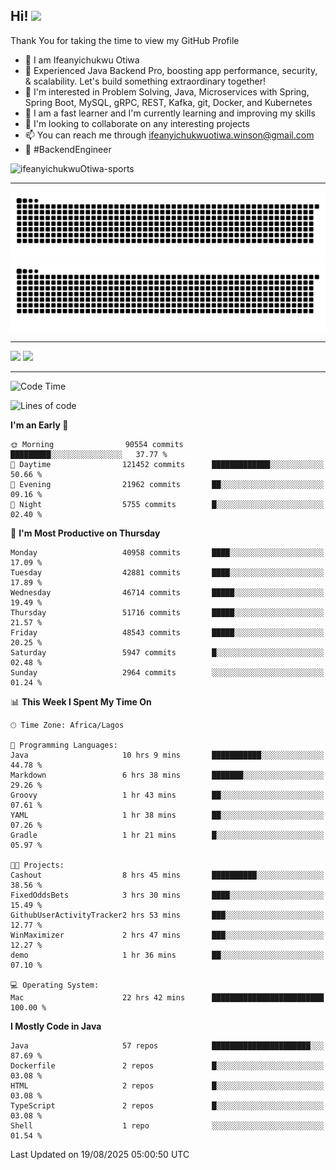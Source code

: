 <!-- BLOG-POST-LIST:START --><!-- BLOG-POST-LIST:END -->

## Hi! <img src="https://media.giphy.com/media/hvRJCLFzcasrR4ia7z/giphy.gif" width="4%"> 

Thank You for taking the time to view my GitHub Profile

- 👋 I am Ifeanyichukwu Otiwa
- 🚀 Experienced Java Backend Pro, boosting app performance, security, & scalability. Let's build something extraordinary together!
- 👀 I'm interested in Problem Solving, Java, Microservices with Spring, Spring Boot, MySQL, gRPC, REST, Kafka, git, Docker, and Kubernetes
- 🌱 I am a fast learner and I'm currently learning and improving my skills
- 💞️ I'm looking to collaborate on any interesting projects
- 📫 You can reach me through ifeanyichukwuotiwa.winson@gmail.com
- 🚀 #BackendEngineer

<p align="left" marginTop="10px"> <img src="https://komarev.com/ghpvc/?username=ifeanyichukwuOtiwa-sports&label=Profile%20views&color=0e75b6&style=for-the-badge" alt="ifeanyichukwuOtiwa-sports" /> </p>

***

<!--🐍📈SNAKEGRAPH / 🌐WEBSITE: https://github.com/Platane/snk -->
![github contribution grid snake animation](https://raw.githubusercontent.com/ifeanyichukwuOtiwa-sports/ifeanyichukwuOtiwa-sports/output/github-contribution-grid-snake-dark.svg#gh-dark-mode-only)![github contribution grid snake animation](https://raw.githubusercontent.com/ifeanyichukwuOtiwa-sports/ifeanyichukwuOtiwa-sports/output/github-contribution-grid-snake.svg#gh-light-mode-only)

***

<p float="left">
  <img float="left" src="https://github-readme-stats.vercel.app/api?username=ifeanyichukwuOtiwa-sports&count_private=true&include_all_commits=true&theme=react&show_icons=true" />
  <img float="right" src="https://github-readme-stats.vercel.app/api/top-langs/?username=ifeanyichukwuOtiwa-sports&layout=compact&show_icons=true&theme=react" /> 
</p>

***



<!--START_SECTION:waka-->
![Code Time](http://img.shields.io/badge/Code%20Time-4%2C108%20hrs%2030%20mins-blue)

![Lines of code](https://img.shields.io/badge/From%20Hello%20World%20I%27ve%20Written-64.7%20million%20lines%20of%20code-blue)

**I'm an Early 🐤** 

```text
🌞 Morning                90554 commits       █████████░░░░░░░░░░░░░░░░   37.77 % 
🌆 Daytime                121452 commits      █████████████░░░░░░░░░░░░   50.66 % 
🌃 Evening                21962 commits       ██░░░░░░░░░░░░░░░░░░░░░░░   09.16 % 
🌙 Night                  5755 commits        █░░░░░░░░░░░░░░░░░░░░░░░░   02.40 % 
```
📅 **I'm Most Productive on Thursday** 

```text
Monday                   40958 commits       ████░░░░░░░░░░░░░░░░░░░░░   17.09 % 
Tuesday                  42881 commits       ████░░░░░░░░░░░░░░░░░░░░░   17.89 % 
Wednesday                46714 commits       █████░░░░░░░░░░░░░░░░░░░░   19.49 % 
Thursday                 51716 commits       █████░░░░░░░░░░░░░░░░░░░░   21.57 % 
Friday                   48543 commits       █████░░░░░░░░░░░░░░░░░░░░   20.25 % 
Saturday                 5947 commits        █░░░░░░░░░░░░░░░░░░░░░░░░   02.48 % 
Sunday                   2964 commits        ░░░░░░░░░░░░░░░░░░░░░░░░░   01.24 % 
```


📊 **This Week I Spent My Time On** 

```text
🕑︎ Time Zone: Africa/Lagos

💬 Programming Languages: 
Java                     10 hrs 9 mins       ███████████░░░░░░░░░░░░░░   44.78 % 
Markdown                 6 hrs 38 mins       ███████░░░░░░░░░░░░░░░░░░   29.26 % 
Groovy                   1 hr 43 mins        ██░░░░░░░░░░░░░░░░░░░░░░░   07.61 % 
YAML                     1 hr 38 mins        ██░░░░░░░░░░░░░░░░░░░░░░░   07.26 % 
Gradle                   1 hr 21 mins        █░░░░░░░░░░░░░░░░░░░░░░░░   05.97 % 

🐱‍💻 Projects: 
Cashout                  8 hrs 45 mins       ██████████░░░░░░░░░░░░░░░   38.56 % 
FixedOddsBets            3 hrs 30 mins       ████░░░░░░░░░░░░░░░░░░░░░   15.49 % 
GithubUserActivityTracker2 hrs 53 mins       ███░░░░░░░░░░░░░░░░░░░░░░   12.77 % 
WinMaximizer             2 hrs 47 mins       ███░░░░░░░░░░░░░░░░░░░░░░   12.27 % 
demo                     1 hr 36 mins        ██░░░░░░░░░░░░░░░░░░░░░░░   07.10 % 

💻 Operating System: 
Mac                      22 hrs 42 mins      █████████████████████████   100.00 % 
```

**I Mostly Code in Java** 

```text
Java                     57 repos            ██████████████████████░░░   87.69 % 
Dockerfile               2 repos             █░░░░░░░░░░░░░░░░░░░░░░░░   03.08 % 
HTML                     2 repos             █░░░░░░░░░░░░░░░░░░░░░░░░   03.08 % 
TypeScript               2 repos             █░░░░░░░░░░░░░░░░░░░░░░░░   03.08 % 
Shell                    1 repo              ░░░░░░░░░░░░░░░░░░░░░░░░░   01.54 % 
```




 Last Updated on 19/08/2025 05:00:50 UTC
<!--END_SECTION:waka-->

<!--
<p align="center">
![trophy](https://github-profile-trophy.vercel.app/?username=ifeanyichukwuOtiwa-sports&theme=onedark) (https://github.com/ryo-ma/github-profile-trophy)
</p>
-->

<!---
ifeanyi-otiwa/ifeanyi-otiwa is a ✨ special ✨ repository because its `README.md` (this file) appears on your GitHub profile.
You can click the Preview link to take a look at your changes.
--->
